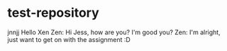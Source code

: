 # test-repository
jnnjj
Hello Xen
Zen: Hi Jess, how are you?
I'm good you?
Zen: I'm alright, just want to get on with the assignment :D
